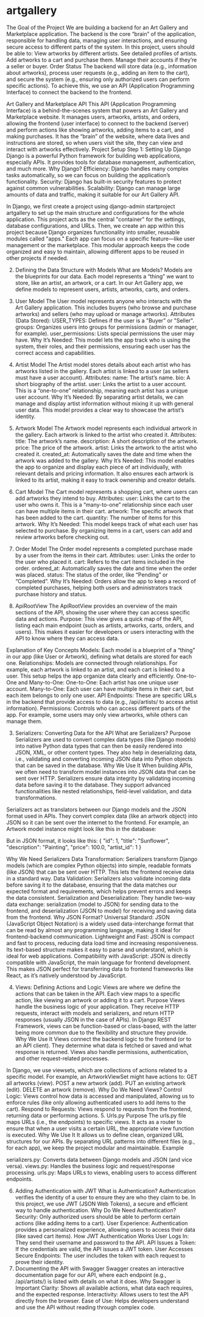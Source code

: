 # artgallery
The Goal of the Project
We are building a backend for an Art Gallery and Marketplace application. The backend is the core “brain” of the application, responsible for handling data, managing user interactions, and ensuring secure access to different parts of the system.
In this project, users should be able to:
View artworks by different artists.
See detailed profiles of artists.
Add artworks to a cart and purchase them.
Manage their accounts if they’re a seller or buyer.
Order Status
The backend will store data (e.g., information about artworks), process user requests (e.g., adding an item to the cart), and secure the system (e.g., ensuring only authorized users can perform specific actions).
To achieve this, we use an API (Application Programming Interface) to connect the backend to the frontend.

Art Gallery and Marketplace API
This API (Application Programming Interface) is a behind-the-scenes system that powers an Art Gallery and Marketplace website. It manages users, artworks, artists, and orders, allowing the frontend (user interface) to connect to the backend (server) and perform actions like showing artworks, adding items to a cart, and making purchases.
 It has the “brain” of the website, where data lives and instructions are stored, so when users visit the site, they can view and interact with artworks effectively.
Project Setup
Step 1: Setting Up Django
Django is a powerful Python framework for building web applications, especially APIs. It provides tools for database management, authentication, and much more.
Why Django?
Efficiency: Django handles many complex tasks automatically, so we can focus on building the application’s functionality.
Security: Django has built-in security features to protect against common vulnerabilities.
Scalability: Django can manage large amounts of data and traffic, making it suitable for our Art Gallery API.

In Django, we first create a project using django-admin startproject artgallery to set up the main structure and configurations for the whole application. This project acts as the central "container" for the settings, database configurations, and URLs.
Then, we create an app within this project because Django organizes functionality into smaller, reusable modules called "apps." Each app can focus on a specific feature—like user management or the marketplace. This modular approach keeps the code organized and easy to maintain, allowing different apps to be reused in other projects if needed.

2. Defining the Data Structure with Models
What are Models?
Models are the blueprints for our data. Each model represents a “thing” we want to store, like an artist, an artwork, or a cart.
 In our Art Gallery app, we define models to represent users, artists, artworks, carts, and orders.
1. User Model
The User model represents anyone who interacts with the Art Gallery application. This includes buyers (who browse and purchase artworks) and sellers (who may upload or manage artworks).
Attributes (Data Stored):
USER_TYPES: Defines if the user is a "Buyer" or "Seller".
groups: Organizes users into groups for permissions (admin or manager, for example).
user_permissions: Lists special permissions the user may have.
Why It’s Needed: This model lets the app track who is using the system, their roles, and their permissions, ensuring each user has the correct access and capabilities.

2. Artist Model
The Artist model stores details about each artist who has artworks listed in the gallery. Each artist is linked to a user (as sellers must have a user account).
Attributes:
name: The artist’s name.
bio: A short biography of the artist.
user: Links the artist to a user account. This is a “one-to-one” relationship, meaning each artist has a unique user account.
Why It’s Needed: By separating artist details, we can manage and display artist information without mixing it up with general user data. This model provides a clear way to showcase the artist’s identity.

3. Artwork Model
The Artwork model represents each individual artwork in the gallery. Each artwork is linked to the artist who created it.
Attributes:
title: The artwork’s name.
description: A short description of the artwork.
price: The price of the artwork.
artist: Links the artwork to the artist who created it.
created_at: Automatically saves the date and time when the artwork was added to the gallery.
Why It’s Needed: This model enables the app to organize and display each piece of art individually, with relevant details and pricing information. It also ensures each artwork is linked to its artist, making it easy to track ownership and creator details.

4. Cart Model
The Cart model represents a shopping cart, where users can add artworks they intend to buy.
Attributes:
user: Links the cart to the user who owns it. This is a “many-to-one” relationship since each user can have multiple items in their cart.
artwork: The specific artwork that has been added to the cart.
quantity: The number of items for this artwork.
Why It’s Needed: This model keeps track of what each user has selected to purchase. By organizing items in a cart, users can add and review artworks before checking out.

5. Order Model
The Order model represents a completed purchase made by a user from the items in their cart.
Attributes:
user: Links the order to the user who placed it.
cart: Refers to the cart items included in the order.
ordered_at: Automatically saves the date and time when the order was placed.
status: The status of the order, like “Pending” or “Completed”.
Why It’s Needed: Orders allow the app to keep a record of completed purchases, helping both users and administrators track purchase history and status.

6. ApiRootView
The ApiRootView provides an overview of the main sections of the API, showing the user where they can access specific data and actions.
Purpose: This view gives a quick map of the API, listing each main endpoint (such as artists, artworks, carts, orders, and users). This makes it easier for developers or users interacting with the API to know where they can access data.




Explanation of Key Concepts
Models: Each model is a blueprint of a “thing” in our app (like User or Artwork), defining what details are stored for each one.
Relationships: Models are connected through relationships. For example, each artwork is linked to an artist, and each cart is linked to a user. This setup helps the app organize data clearly and efficiently.
One-to-One and Many-to-One:
One-to-One: Each artist has one unique user account.
Many-to-One: Each user can have multiple items in their cart, but each item belongs to only one user.
API Endpoints: These are specific URLs in the backend that provide access to data (e.g., /api/artists/ to access artist information).
Permissions: Controls who can access different parts of the app. For example, some users may only view artworks, while others can manage them.

3. Serializers: Converting Data for the API
What are Serializers?
Purpose
Serializers are used to convert complex data types (like Django models) into native Python data types that can then be easily rendered into JSON, XML, or other content types.
They also help in deserializing data, i.e., validating and converting incoming JSON data into Python objects that can be saved in the database.
Why We Use It
When building APIs, we often need to transform model instances into JSON data that can be sent over HTTP.
Serializers ensure data integrity by validating incoming data before saving it to the database.
They support advanced functionalities like nested relationships, field-level validation, and data transformations.

Serializers act as translators between our Django models and the JSON format used in APIs. They convert complex data (like an artwork object) into JSON so it can be sent over the internet to the frontend.
For example, an Artwork model instance might look like this in the database:

But in JSON format, it looks like this:
{
  "id": 1,
  "title": "Sunflower",
  "description": "Painting",
  "price": 100.0,
  "artist_id": 1
}



Why We Need Serializers
Data Transformation: Serializers transform Django models (which are complex Python objects) into simple, readable formats (like JSON) that can be sent over HTTP. This lets the frontend receive data in a standard way.
Data Validation: Serializers also validate incoming data before saving it to the database, ensuring that the data matches our expected format and requirements, which helps prevent errors and keeps the data consistent.
Serialization and Deserialization: They handle two-way data exchange: serialization (model to JSON) for sending data to the frontend, and deserialization (JSON to model) for receiving and saving data from the frontend.
Why JSON Format?
Universal Standard: JSON (JavaScript Object Notation) is a widely used data-interchange format that can be read by almost any programming language, making it ideal for frontend-backend communication.
Lightweight and Fast: JSON is compact and fast to process, reducing data load time and increasing responsiveness. Its text-based structure makes it easy to parse and understand, which is ideal for web applications.
Compatibility with JavaScript: JSON is directly compatible with JavaScript, the main language for frontend development. This makes JSON perfect for transferring data to frontend frameworks like React, as it’s natively understood by JavaScript.

4. Views: Defining Actions and Logic
Views are where we define the actions that can be taken in the API. Each view maps to a specific action, like viewing an artwork or adding it to a cart.
Purpose
Views handle the business logic of your application. They receive HTTP requests, interact with models and serializers, and return HTTP responses (usually JSON in the case of APIs).
In Django REST Framework, views can be function-based or class-based, with the latter being more common due to the flexibility and structure they provide.
Why We Use It
Views connect the backend logic to the frontend (or to an API client). They determine what data is fetched or saved and what response is returned.
Views also handle permissions, authentication, and other request-related processes.

In Django, we use viewsets, which are collections of actions related to a specific model. For example, an ArtworkViewSet might have actions to:
GET all artworks (view).
POST a new artwork (add).
PUT an existing artwork (edit).
DELETE an artwork (remove).
Why Do We Need Views?
Control Logic: Views control how data is accessed and manipulated, allowing us to enforce rules (like only allowing authenticated users to add items to the cart).
Respond to Requests: Views respond to requests from the frontend, returning data or performing actions.
5. Urls.py
Purpose
The urls.py file maps URLs (i.e., the endpoints) to specific views. It acts as a router to ensure that when a user visits a certain URL, the appropriate view function is executed.
Why We Use It
It allows us to define clean, organized URL structures for our APIs.
By separating URL patterns into different files (e.g., for each app), we keep the project modular and maintainable.
Example


serializers.py: Converts data between Django models and JSON (and vice versa).
views.py: Handles the business logic and request/response processing.
urls.py: Maps URLs to views, enabling users to access different endpoints.

6. Adding Authentication with JWT
What is Authentication?
Authentication verifies the identity of a user to ensure they are who they claim to be. In this project, we use JWT (JSON Web Tokens), a secure and efficient way to handle authentication.
Why Do We Need Authentication?
Security: Only authorized users should be able to perform certain actions (like adding items to a cart).
User Experience: Authentication provides a personalized experience, allowing users to access their data (like saved cart items).
How JWT Authentication Works
User Logs In: They send their username and password to the API.
API Issues a Token: If the credentials are valid, the API issues a JWT token.
User Accesses Secure Endpoints: The user includes the token with each request to prove their identity.
7. Documenting the API with Swagger
Swagger creates an interactive documentation page for our API, where each endpoint (e.g., /api/artists/) is listed with details on what it does.
Why Swagger is Important
Clarity: Shows all available actions, what data each requires, and the expected response.
Interactivity: Allows users to test the API directly from the browser.
Ease of Use: Helps developers understand and use the API without reading through complex code.

